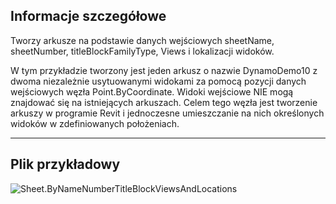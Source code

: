 ## Informacje szczegółowe
Tworzy arkusze na podstawie danych wejściowych sheetName, sheetNumber, titleBlockFamilyType, Views i lokalizacji widoków.

W tym przykładzie tworzony jest jeden arkusz o nazwie DynamoDemo10 z dwoma niezależnie usytuowanymi widokami za pomocą pozycji danych wejściowych węzła Point.ByCoordinate. Widoki wejściowe NIE mogą znajdować się na istniejących arkuszach. Celem tego węzła jest tworzenie arkuszy w programie Revit i jednoczesne umieszczanie na nich określonych widoków w zdefiniowanych położeniach.

___
## Plik przykładowy

![Sheet.ByNameNumberTitleBlockViewsAndLocations](./Revit.Elements.Views.Sheet.ByNameNumberTitleBlockViewsAndLocations_img.jpg)

